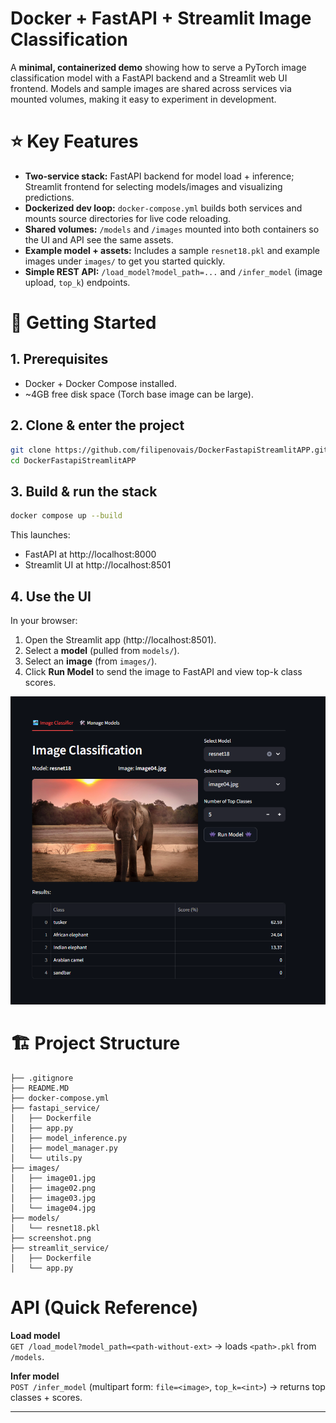 # Docker + FastAPI + Streamlit Image Classification

A **minimal, containerized demo** showing how to serve a PyTorch image classification model with a FastAPI backend and a Streamlit web UI frontend. Models and sample images are shared across services via mounted volumes, making it easy to experiment in development.


# ⭐ Key Features

- **Two-service stack:** FastAPI backend for model load + inference; Streamlit frontend for selecting models/images and visualizing predictions.
- **Dockerized dev loop:** `docker-compose.yml` builds both services and mounts source directories for live code reloading.
- **Shared volumes:** `/models` and `/images` mounted into both containers so the UI and API see the same assets.
- **Example model + assets:** Includes a sample `resnet18.pkl` and example images under `images/` to get you started quickly.
- **Simple REST API:** `/load_model?model_path=...` and `/infer_model` (image upload, `top_k`) endpoints.

# 🚀 Getting Started

## 1. Prerequisites
- Docker + Docker Compose installed.
- ~4GB free disk space (Torch base image can be large).

## 2. Clone & enter the project
```bash
git clone https://github.com/filipenovais/DockerFastapiStreamlitAPP.git
cd DockerFastapiStreamlitAPP
```

## 3. Build & run the stack
```bash
docker compose up --build
```
This launches:
- FastAPI at http://localhost:8000
- Streamlit UI at http://localhost:8501

## 4. Use the UI
In your browser:
1. Open the Streamlit app (http://localhost:8501).
2. Select a **model** (pulled from `models/`).
3. Select an **image** (from `images/`).
4. Click **Run Model** to send the image to FastAPI and view top-k class scores.

![screenshot](screenshot.png)



# 🏗️ Project Structure
```text
├── .gitignore
├── README.MD
├── docker-compose.yml
├── fastapi_service/
│   ├── Dockerfile
│   ├── app.py
│   ├── model_inference.py
│   ├── model_manager.py
│   └── utils.py
├── images/
│   ├── image01.jpg
│   ├── image02.png
│   ├── image03.jpg
│   └── image04.jpg
├── models/
│   └── resnet18.pkl
├── screenshot.png
├── streamlit_service/
│   ├── Dockerfile
│   └── app.py
```

# API (Quick Reference)

**Load model**  
`GET /load_model?model_path=<path-without-ext>` → loads `<path>.pkl` from `/models`.

**Infer model**  
`POST /infer_model` (multipart form: `file=<image>`, `top_k=<int>`) → returns top classes + scores.

---

